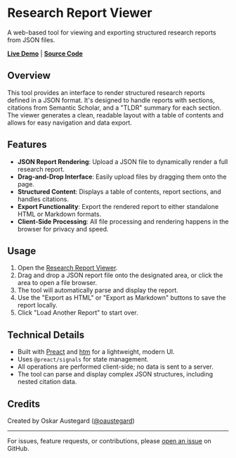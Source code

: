 # Research Report Viewer

A web-based tool for viewing and exporting structured research reports from JSON files.

**[Live Demo](https://austegard.com/ai-tools/ai2-report.html)** | **[Source Code](https://github.com/oaustegard/oaustegard.github.io/blob/main/ai-tools/ai2-report.html)**

## Overview

This tool provides an interface to render structured research reports defined in a JSON format. It's designed to handle reports with sections, citations from Semantic Scholar, and a "TLDR" summary for each section. The viewer generates a clean, readable layout with a table of contents and allows for easy navigation and data export.

## Features

- **JSON Report Rendering**: Upload a JSON file to dynamically render a full research report.
- **Drag-and-Drop Interface**: Easily upload files by dragging them onto the page.
- **Structured Content**: Displays a table of contents, report sections, and handles citations.
- **Export Functionality**: Export the rendered report to either standalone HTML or Markdown formats.
- **Client-Side Processing**: All file processing and rendering happens in the browser for privacy and speed.

## Usage

1.  Open the [Research Report Viewer](https://austegard.com/ai-tools/ai2-report.html).
2.  Drag and drop a JSON report file onto the designated area, or click the area to open a file browser.
3.  The tool will automatically parse and display the report.
4.  Use the "Export as HTML" or "Export as Markdown" buttons to save the report locally.
5.  Click "Load Another Report" to start over.

## Technical Details

-   Built with [Preact](https://preactjs.com/) and [htm](https://github.com/developit/htm) for a lightweight, modern UI.
-   Uses `@preact/signals` for state management.
-   All operations are performed client-side; no data is sent to a server.
-   The tool can parse and display complex JSON structures, including nested citation data.

## Credits

Created by Oskar Austegard ([@oaustegard](https://github.com/oaustegard))

---

For issues, feature requests, or contributions, please [open an issue](https://github.com/oaustegard/oaustegard.github.io/issues) on GitHub.